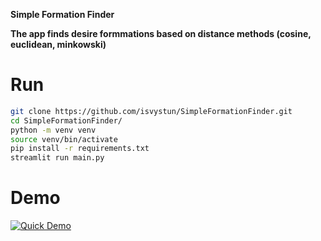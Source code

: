 
**Simple Formation Finder** 

__The app finds desire formmations based on distance methods (cosine, euclidean, minkowski)__

# Run
```bash
git clone https://github.com/isvystun/SimpleFormationFinder.git
cd SimpleFormationFinder/
python -m venv venv
source venv/bin/activate
pip install -r requirements.txt
streamlit run main.py
```

# Demo
[![Quick Demo](http://img.youtube.com/vi/3M7fPY3VTjo/0.jpg)](http://www.youtube.com/watch?v=3M7fPY3VTjo)
